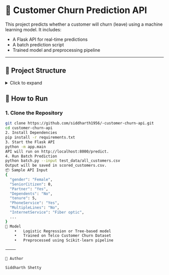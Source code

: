 # 🧠 Customer Churn Prediction API

This project predicts whether a customer will churn (leave) using a machine learning model. It includes:

- A Flask API for real-time predictions
- A batch prediction script
- Trained model and preprocessing pipeline

---
## 📁 Project Structure

<details>
<summary>Click to expand</summary>
customer-churn-api/
├── app/
│   ├── init.py
│   ├── main.py              # Flask API
│   ├── model.pkl            # Trained model
│   ├── transformer.pkl      # Preprocessing pipeline
│   └── utils.py             # Helper functions
├── batch.py                 # Batch scoring script
├── train_model.py           # Model training script
├── all_customers.csv        # Input customer data
├── gold_churn_data.csv      # Ground truth labels
├── scored_customers.csv     # Output from batch scoring
├── sample_input.json        # Sample for real-time API
├── test_data/
│   ├── all_customers.csv
│   └── sample_input.json
├── logs/                    # Log files
├── requirements.txt         # Project dependencies
└── README.md
</details>


## 🚀 How to Run

### 1. Clone the Repository

```bash
git clone https://github.com/siddharth1956/-customer-churn-api.git
cd customer-churn-api
2. Install Dependencies
pip install -r requirements.txt
3. Start the Flask API
python -m app.main
API will run on http://localhost:8000/predict.
4. Run Batch Prediction
python batch.py --input test_data/all_customers.csv
Output will be saved in scored_customers.csv.
📦 Sample API Input
{
  "gender": "Female",
  "SeniorCitizen": 0,
  "Partner": "Yes",
  "Dependents": "No",
  "tenure": 5,
  "PhoneService": "Yes",
  "MultipleLines": "No",
  "InternetService": "Fiber optic",
  ...
}
🧠 Model
	•	Logistic Regression or Tree-based model
	•	Trained on Telco Customer Churn Dataset
	•	Preprocessed using Scikit-learn pipeline

⸻

📌 Author

Siddharth Shetty
